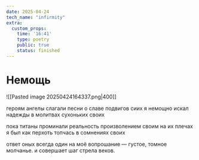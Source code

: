 ```yaml
---
date: 2025-04-24
tech_name: "infirmity"
extra:
  custom_props:
    time: '16:41'
    type: poetry
    public: true
    status: finished
---
```

# Немощь

![[Pasted image 20250424164337.png|400]]

героям ангелы слагали песни
о славе подвигов сиих 
я немощно искал надежды
в молитвах сухоньких своих

пока титаны проминали реальность
произволением своим
на их плечах я был как перхоть 
топчась в сомнениях своих

ответ оных всегда один 
на моё вопрошание —
густое, томное молчанье.
и совершает шаг стрела веков.

